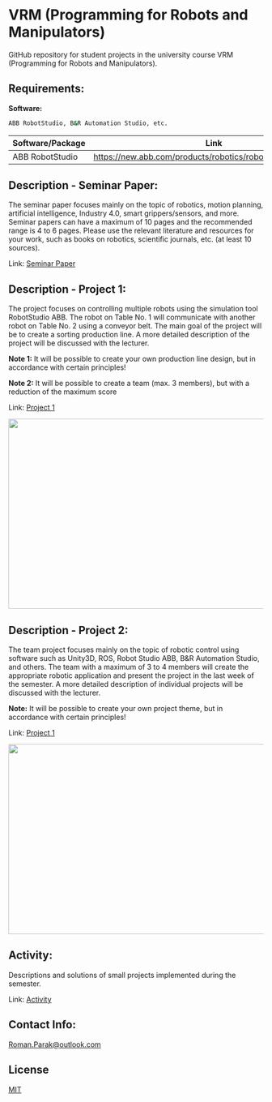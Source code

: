 # VRM (Programming for Robots and Manipulators)
GitHub repository for student projects in the university course VRM (Programming for Robots and Manipulators).

## Requirements:

**Software:**
```bash
ABB RobotStudio, B&R Automation Studio, etc.
```

| Software/Package      | Link                                                                                  |
| --------------------- | ------------------------------------------------------------------------------------- |
| ABB RobotStudio       | https://new.abb.com/products/robotics/robotstudio/downloads                           |

## Description - Seminar Paper:

The seminar paper focuses mainly on the topic of robotics, motion planning, artificial intelligence, Industry 4.0, smart grippers/sensors, and more. Seminar papers can have a maximum of 10 pages and the recommended range is 4 to 6 pages. Please use the relevant literature and resources for your work, such as books on robotics, scientific journals, etc. (at least 10 sources).

Link: [Seminar Paper](https://github.com/rparak/VRM_GitHub_Template_Student/tree/main/Seminar_Paper)

## Description - Project 1:

The project focuses on controlling multiple robots using the simulation tool RobotStudio ABB. The robot on Table No. 1 will communicate with another robot on Table No. 2 using a conveyor belt. The main goal of the project will be to create a sorting production line. A more detailed description of the project will be discussed with the lecturer.

**Note 1:**
It will be possible to create your own production line design, but in accordance with certain principles!

**Note 2:**
It will be possible to create a team (max. 3 members), but with a reduction of the maximum score

Link: [Project 1](https://github.com/rparak/VRM_GitHub_Template_Student/tree/main/Project_1)

<p align="center">
  <img src=https://github.com/rparak/VRM_GitHub_Template_Student/blob/main/images/project_PF.png width="700" height="375">
</p>

## Description - Project 2:

The team project focuses mainly on the topic of robotic control using software such as Unity3D, ROS, Robot Studio ABB, B&R Automation Studio, and others. The team with a maximum of 3 to 4 members will create the appropriate robotic application and present the project in the last week of the semester. A more detailed description of individual projects will be discussed with the lecturer.

**Note:** 
It will be possible to create your own project theme, but in accordance with certain principles!

Link: [Project 1](https://github.com/rparak/VRM_GitHub_Template_Student/tree/main/Project_2)

<p align="center">
<img src=https://github.com/rparak/VRM_GitHub_Template_Student/blob/main/images/project_2b.png width="700" height="375">
</p>

## Activity:

Descriptions and solutions of small projects implemented during the semester.

Link: [Activity](https://github.com/rparak/VRM_GitHub_Template_Student/tree/main/Activity)

## Contact Info:
Roman.Parak@outlook.com

## License
[MIT](https://choosealicense.com/licenses/mit/)
